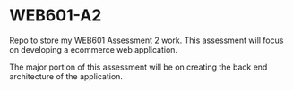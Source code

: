 # WEB601-A2
Repo to store my WEB601 Assessment 2 work. This assessment will focus on developing a ecommerce web application.

The major portion of this assessment will be on creating the back end architecture of the application.
